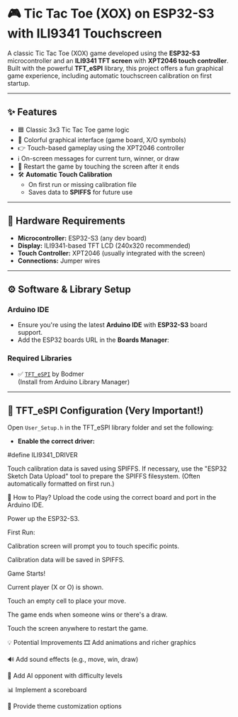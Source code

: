 # 🎮 Tic Tac Toe (XOX) on ESP32-S3 with ILI9341 Touchscreen

A classic Tic Tac Toe (XOX) game developed using the **ESP32-S3** microcontroller and an **ILI9341 TFT screen** with **XPT2046 touch controller**. Built with the powerful **TFT_eSPI** library, this project offers a fun graphical game experience, including automatic touchscreen calibration on first startup.

---

## ✨ Features

- 🟦 Classic 3x3 Tic Tac Toe game logic  
- 🎨 Colorful graphical interface (game board, X/O symbols)  
- 👉 Touch-based gameplay using the XPT2046 controller  
- ℹ️ On-screen messages for current turn, winner, or draw  
- 🔄 Restart the game by touching the screen after it ends  
- 🛠️ **Automatic Touch Calibration**  
  - On first run or missing calibration file  
  - Saves data to **SPIFFS** for future use  

---

## 🧰 Hardware Requirements

- **Microcontroller:** ESP32-S3 (any dev board)  
- **Display:** ILI9341-based TFT LCD (240x320 recommended)  
- **Touch Controller:** XPT2046 (usually integrated with the screen)  
- **Connections:** Jumper wires  

---

## ⚙️ Software & Library Setup

### Arduino IDE

- Ensure you're using the latest **Arduino IDE** with **ESP32-S3** board support.  
- Add the ESP32 boards URL in the **Boards Manager**:


### Required Libraries

- ✅ [`TFT_eSPI`](https://github.com/Bodmer/TFT_eSPI) by Bodmer  
(Install from Arduino Library Manager)

---

## 🔧 TFT_eSPI Configuration (Very Important!)

Open `User_Setup.h` in the TFT_eSPI library folder and set the following:

- **Enable the correct driver:**

#define ILI9341_DRIVER

Touch calibration data is saved using SPIFFS. If necessary, use the "ESP32 Sketch Data Upload" tool to prepare the SPIFFS filesystem. (Often automatically formatted on first run.)

🚀 How to Play?
Upload the code using the correct board and port in the Arduino IDE.

Power up the ESP32-S3.

First Run:

Calibration screen will prompt you to touch specific points.

Calibration data will be saved in SPIFFS.

Game Starts!

Current player (X or O) is shown.

Touch an empty cell to place your move.

The game ends when someone wins or there's a draw.

Touch the screen anywhere to restart the game.

💡 Potential Improvements
🎞️ Add animations and richer graphics

🔊 Add sound effects (e.g., move, win, draw)

🤖 Add AI opponent with difficulty levels

📊 Implement a scoreboard

🎨 Provide theme customization options


